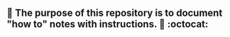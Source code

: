 ## :book: The purpose of this repository is to document "how to" notes with instructions. :book: :octocat:
